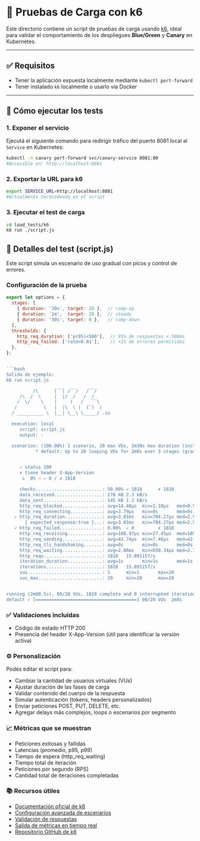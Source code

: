 # 🚦 Pruebas de Carga con k6

Este directorio contiene un script de pruebas de carga usando [k6](https://k6.io/), ideal para validar el comportamiento de los despliegues **Blue/Green** y **Canary** en Kubernetes.

---

## ✅ Requisitos

- Tener la aplicación expuesta localmente mediante `kubectl port-forward`
- Tener instalado `k6` localmente o usarlo vía Docker

---

## 🚀 Cómo ejecutar los tests

### 1. Exponer el servicio

Ejecutá el siguiente comando para redirigir tráfico del puerto 8081 local al `Service` en Kubernetes:

```bash
kubectl -n canary port-forward svc/canary-service 8081:80
#Accesible en: http://localhost:8081
```

### 2. Exportar la URL para k6
```bash
export SERVICE_URL=http://localhost:8081
#Actualmente hardcodeado en el script
```

### 3. Ejecutar el test de carga
```bash
cd load_tests/k6
k6 run ./script.js
```

## 🧪 Detalles del test (script.js)

Este script simula un escenario de uso gradual con picos y control de errores.

### Configuración de la prueba
```js
export let options = {
  stages: [
    { duration: '30s', target: 20 },  // ramp-up
    { duration: '1m',  target: 20 },  // steady
    { duration: '30s', target: 0 },   // ramp-down
  ],
  thresholds: {
    http_req_duration: ['p(95)<500'],  // 95% de respuestas < 500ms
    http_req_failed: ['rate<0.01'],    // <1% de errores permitidos
  },
};


```bash
Salida de ejemplo:
k6 run script.js

          /\      |‾‾| /‾‾/   /‾‾/   
     /\  /  \     |  |/  /   /  /    
    /  \/    \    |     (   /   ‾‾\  
   /          \   |  |\  \ |  (‾)  | 
  / __________ \  |__| \__\ \_____/ .io

  execution: local
     script: script.js
     output: -

  scenarios: (100.00%) 1 scenario, 20 max VUs, 2m30s max duration (incl. graceful stop):
           * default: Up to 20 looping VUs for 2m0s over 3 stages (gracefulRampDown: 30s, gracefulStop: 30s)


     ✓ status 200
     ✗ tiene header X-App-Version
      ↳  0% — ✓ 0 / ✗ 1818

     checks.........................: 50.00% ✓ 1818      ✗ 1818
     data_received..................: 278 kB 2.3 kB/s
     data_sent......................: 145 kB 1.2 kB/s
     http_req_blocked...............: avg=14.48µs  min=2.18µs   med=8.99µs   max=732.08µs p(90)=11.74µs  p(95)=13.49µs 
     http_req_connecting............: avg=3.79µs   min=0s       med=0s       max=481.35µs p(90)=0s       p(95)=0s      
   ✓ http_req_duration..............: avg=3.01ms   min=704.27µs med=2.9ms    max=18.6ms   p(90)=3.73ms   p(95)=4.12ms  
       { expected_response:true }...: avg=3.01ms   min=704.27µs med=2.9ms    max=18.6ms   p(90)=3.73ms   p(95)=4.12ms  
   ✓ http_req_failed................: 0.00%  ✓ 0         ✗ 1818
     http_req_receiving.............: avg=108.97µs min=27.45µs  med=105.78µs max=396.66µs p(90)=143.74µs p(95)=162.05µs
     http_req_sending...............: avg=43.74µs  min=7.46µs   med=42.08µs  max=219.73µs p(90)=58.27µs  p(95)=69.23µs 
     http_req_tls_handshaking.......: avg=0s       min=0s       med=0s       max=0s       p(90)=0s       p(95)=0s      
     http_req_waiting...............: avg=2.86ms   min=658.34µs med=2.73ms   max=18.4ms   p(90)=3.56ms   p(95)=3.96ms  
     http_reqs......................: 1818   15.091157/s
     iteration_duration.............: avg=1s       min=1s       med=1s       max=1.02s    p(90)=1s       p(95)=1s      
     iterations.....................: 1818   15.091157/s
     vus............................: 1      min=1       max=20
     vus_max........................: 20     min=20      max=20


running (2m00.5s), 00/20 VUs, 1818 complete and 0 interrupted iterations
default ✓ [======================================] 00/20 VUs  2m0s
```

### ✅ Validaciones incluidas
- Código de estado HTTP 200
- Presencia del header X-App-Version (útil para identificar la versión activa)

### ⚙️ Personalización
Podés editar el script para:
- Cambiar la cantidad de usuarios virtuales (VUs)
- Ajustar duración de las fases de carga
- Validar contenido del cuerpo de la respuesta
- Simular autenticación (tokens, headers personalizados)
- Enviar peticiones POST, PUT, DELETE, etc.
- Agregar delays más complejos, loops o escenarios por segmento

### 📈 Métricas que se muestran
- Peticiones exitosas y fallidas
- Latencias (promedio, p95, p99)
- Tiempo de espera (http_req_waiting)
- Tiempo total de iteración
- Peticiones por segundo (RPS)
- Cantidad total de iteraciones completadas

### 📚 Recursos útiles
- [Documentación oficial de k6](https://k6.io/docs/)
- [Configuración avanzada de escenarios](https://k6.io/docs/using-k6/scenarios/)
- [Validación de respuestas](https://k6.io/docs/using-k6/checks/)
- [Salida de métricas en tiempo real](https://k6.io/docs/results-output/real-time/)
- [Repositorio GitHub de k6](https://github.com/grafana/k6)
